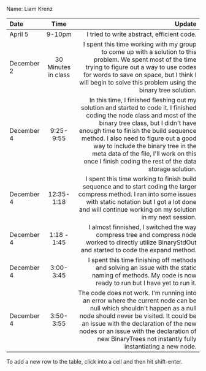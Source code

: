 Name: Liam Krenz

| Date       |        Time         |                                                                                                                                                                                                                                                                                                                                                                                       Update |
|:-----------|:-------------------:|---------------------------------------------------------------------------------------------------------------------------------------------------------------------------------------------------------------------------------------------------------------------------------------------------------------------------------------------------------------------------------------------:|
| April 5    |       9-10pm        |                                                                                                                                                                                                                                                                                                                                                   I tried to write abstract, efficient code. |
| December 2 | 30 Minutes in class |                                                                                                                             I spent this time working with my group to come up with a solution to this problem. We spent most of the time trying to figure out a way to use codes for words to save on space, but I think I will begin to solve this problem using the binary tree solution. |
| December 4 |      9:25-9:55      | In this time, I finished fleshing out my solution and started to code it. I finished coding the node class and most of the binary tree class, but I didn't have enough time to finish the build sequence method. I also need to figure out a good way to include the binary tree in the meta data of the file, I'll work on this once I finish coding the rest of the data storage solution. |
| December 4 |     12:35-1:18      |                                                                                                                                                             I spent this time working to finish build sequence and to start coding the larger compress method. I ran into some issues with static notation but I got a lot done and will continue working on my solution in my next session. |
| December 4 |     1:18 - 1:45     |                                                                                                                                                                                                                                        I almost finnished, I switched the way compress tree and compress node worked to directly utilize BinaryStdOut and started to code the expand method. |
| December 4 |      3:00-3:45      |                                                                                                                                                                                                                                        I spent this time finishing off methods and solving an issue with the static naming of methods. My code is now ready to run but I have yet to run it. |
| December 4 |      3:50-3:55      |                                                                             The code does not work. I'm running into an error where the current node can be null which shouldn't happen as a null node should never be visited. It could be an issue with the declaration of the new nodes or an issue with the declaration of new BinaryTrees not instantly fully instantiating a new node. |


To add a new row to the table, click into a cell and then hit shift-enter.